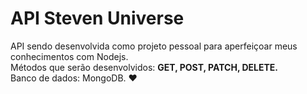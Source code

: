 # API Steven Universe

API sendo desenvolvida como projeto pessoal para aperfeiçoar meus conhecimentos com Nodejs.</br> 
Métodos que serão desenvolvidos: **GET, POST, PATCH, DELETE.**</br>
Banco de dados: MongoDB. ❤

